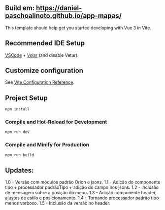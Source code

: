 ## Build em: https://daniel-paschoalinoto.github.io/app-mapas/

This template should help get you started developing with Vue 3 in Vite.

## Recommended IDE Setup

[VSCode](https://code.visualstudio.com/) + [Volar](https://marketplace.visualstudio.com/items?itemName=Vue.volar) (and disable Vetur).

## Customize configuration

See [Vite Configuration Reference](https://vite.dev/config/).

## Project Setup

```sh
npm install
```

### Compile and Hot-Reload for Development

```sh
npm run dev
```

### Compile and Minify for Production

```sh
npm run build
```

## Updates:

1.0 - Versão com módulos padrão Orion e jsons.
1.1 - Adição do componente tipo + processador padrãoTipo + adição do campo nos jsons.
1.2 - Inclusão de mensagem sobre a posição do menu.
1.3 - Adição componente header, ajustes de estilo e posicionamento.
1.4 - Tornando processador padrão tipo menos verboso.
1.5 - Inclusão da versão no header.
